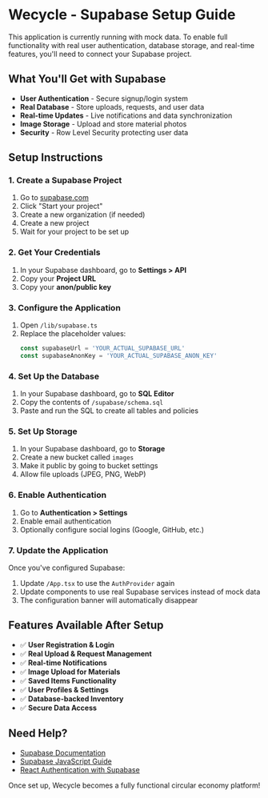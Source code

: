 # Wecycle - Supabase Setup Guide

This application is currently running with mock data. To enable full functionality with real user authentication, database storage, and real-time features, you'll need to connect your Supabase project.

## What You'll Get with Supabase

- **User Authentication** - Secure signup/login system
- **Real Database** - Store uploads, requests, and user data
- **Real-time Updates** - Live notifications and data synchronization  
- **Image Storage** - Upload and store material photos
- **Security** - Row Level Security protecting user data

## Setup Instructions

### 1. Create a Supabase Project

1. Go to [supabase.com](https://supabase.com)
2. Click "Start your project"
3. Create a new organization (if needed)
4. Create a new project
5. Wait for your project to be set up

### 2. Get Your Credentials

1. In your Supabase dashboard, go to **Settings > API**
2. Copy your **Project URL**
3. Copy your **anon/public key**

### 3. Configure the Application

1. Open `/lib/supabase.ts`
2. Replace the placeholder values:
   ```typescript
   const supabaseUrl = 'YOUR_ACTUAL_SUPABASE_URL'
   const supabaseAnonKey = 'YOUR_ACTUAL_SUPABASE_ANON_KEY'
   ```

### 4. Set Up the Database

1. In your Supabase dashboard, go to **SQL Editor**
2. Copy the contents of `/supabase/schema.sql`
3. Paste and run the SQL to create all tables and policies

### 5. Set Up Storage

1. In your Supabase dashboard, go to **Storage**
2. Create a new bucket called `images`
3. Make it public by going to bucket settings
4. Allow file uploads (JPEG, PNG, WebP)

### 6. Enable Authentication

1. Go to **Authentication > Settings**
2. Enable email authentication
3. Optionally configure social logins (Google, GitHub, etc.)

### 7. Update the Application

Once you've configured Supabase:

1. Update `/App.tsx` to use the `AuthProvider` again
2. Update components to use real Supabase services instead of mock data
3. The configuration banner will automatically disappear

## Features Available After Setup

- ✅ **User Registration & Login**
- ✅ **Real Upload & Request Management** 
- ✅ **Real-time Notifications**
- ✅ **Image Upload for Materials**
- ✅ **Saved Items Functionality**
- ✅ **User Profiles & Settings**
- ✅ **Database-backed Inventory**
- ✅ **Secure Data Access**

## Need Help?

- [Supabase Documentation](https://supabase.com/docs)
- [Supabase JavaScript Guide](https://supabase.com/docs/reference/javascript/start)
- [React Authentication with Supabase](https://supabase.com/docs/guides/getting-started/tutorials/with-react)

Once set up, Wecycle becomes a fully functional circular economy platform!